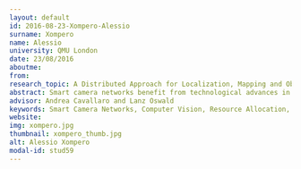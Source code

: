 ```yaml
---
layout: default 
id: 2016-08-23-Xompero-Alessio
surname: Xompero
name: Alessio
university: QMU London
date: 23/08/2016
aboutme: 
from: 
research_topic: A Distributed Approach for Localization, Mapping and Object Tracking in Mobile Smart Camera Networks
abstract: Smart camera networks benefit from technological advances in sensing, processing and networking capabilities while offering novel opportunities in distributed computer vision research. Especially when people moving in a structured environment are to be monitored using wearable cameras and/or robotic platforms, the synergic collaboration among such devices exposes challenges to be further explored. This research will investigate opportunities of cooperative sensing and processing for real-time mapping, localisation and tracking in such contexts. The problem will be tackled with in a probabilistic framework with resource allocation capabilities to opportunistically manage the scalability-robustness trade-off. Performance assessment will itself require the definition of novel evaluation criteria.
advisor: Andrea Cavallaro and Lanz Oswald
keywords: Smart Camera Networks, Computer Vision, Resource Allocation,
website: 
img: xompero.jpg
thumbnail: xompero_thumb.jpg
alt: Alessio Xompero
modal-id: stud59
---
```

